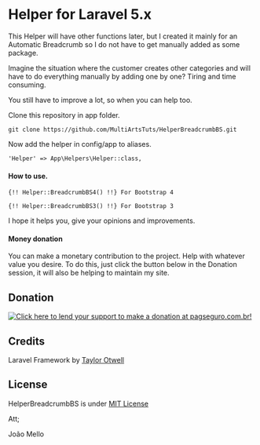 # Helper for Laravel 5.x

This Helper will have other functions later, but I created it mainly for an Automatic Breadcrumb so I do not have to get manually added as some package.

Imagine the situation where the customer creates other categories and will have to do everything manually by adding one by one? Tiring and time consuming.

You still have to improve a lot, so when you can help too.

Clone this repository in app folder.

```
git clone https://github.com/MultiArtsTuts/HelperBreadcrumbBS.git
```
Now add the helper in config/app to aliases.

```
'Helper' => App\Helpers\Helper::class,
```
#### How to use.
```
{!! Helper::BreadcrumbBS4() !!} For Bootstrap 4

{!! Helper::BreadcrumbBS3() !!} For Bootstrap 3
```

I hope it helps you, give your opinions and improvements.

#### Money donation

You can make a monetary contribution to the project. Help with whatever value you desire. To do this, just click the button below in the Donation session, it will also be helping to maintain my site.

## Donation
<a href='https://pag.ae/bmm5mbp'><img alt='Click here to lend your support to make a donation at pagseguro.com.br!' src='http://ap.imagensbrasil.org/images/banners_250x250px_PAGSEGURO.jpg' border='0' ></a>

## Credits
Laravel Framework by [Taylor Otwell](https://github.com/laravel/laravel)

## License 
HelperBreadcrumbBS is under [MIT License](https://opensource.org/licenses/MIT)

Att;

João Mello
